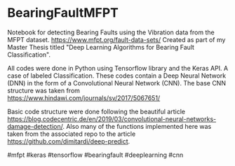 # BearingFaultMFPT
Notebook for detecting Bearing Faults using the Vibration data from the MFPT dataset. https://www.mfpt.org/fault-data-sets/
Created as part of my Master Thesis titled "Deep Learning Algorithms for Bearing Fault Classification".

All codes were done in Python using Tensorflow library and the Keras API. A case of labeled Classification. These codes contain a Deep Neural Network (DNN) in the form of a Convolutional Neural Network (CNN). The base CNN structure was taken from https://www.hindawi.com/journals/sv/2017/5067651/

Basic code structure were done following the beautiful article https://blog.codecentric.de/en/2019/03/convolutional-neural-networks-damage-detection/. Also many of the functions implemented here was taken from the associated repo to the article https://github.com/dimitardi/deep-predict.


#mfpt #keras #tensorflow #bearingfault #deeplearning #cnn
